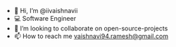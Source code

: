 - 👋 Hi, I’m @iivaishnavii
- 💻 Software Engineer
- 🎯 I’m looking to collaborate on open-source-projects
- 📫 How to reach me vaishnavi94.ramesh@gmail.com

<!---
iivaishnavii/iivaishnavii is a ✨ special ✨ repository because its `README.md` (this file) appears on your GitHub profile.
You can click the Preview link to take a look at your changes.
--->
